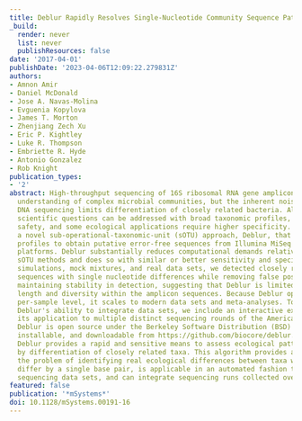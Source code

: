 ```yaml
---
title: Deblur Rapidly Resolves Single-Nucleotide Community Sequence Patterns
_build:
  render: never
  list: never
  publishResources: false
date: '2017-04-01'
publishDate: '2023-04-06T12:09:22.279831Z'
authors:
- Amnon Amir
- Daniel McDonald
- Jose A. Navas-Molina
- Evguenia Kopylova
- James T. Morton
- Zhenjiang Zech Xu
- Eric P. Kightley
- Luke R. Thompson
- Embriette R. Hyde
- Antonio Gonzalez
- Rob Knight
publication_types:
- '2'
abstract: High-throughput sequencing of 16S ribosomal RNA gene amplicons has facilitated
  understanding of complex microbial communities, but the inherent noise in PCR and
  DNA sequencing limits differentiation of closely related bacteria. Although many
  scientific questions can be addressed with broad taxonomic profiles, clinical, food
  safety, and some ecological applications require higher specificity. Here we introduce
  a novel sub-operational-taxonomic-unit (sOTU) approach, Deblur, that uses error
  profiles to obtain putative error-free sequences from Illumina MiSeq and HiSeq sequencing
  platforms. Deblur substantially reduces computational demands relative to similar
  sOTU methods and does so with similar or better sensitivity and specificity. Using
  simulations, mock mixtures, and real data sets, we detected closely related bacterial
  sequences with single nucleotide differences while removing false positives and
  maintaining stability in detection, suggesting that Deblur is limited only by read
  length and diversity within the amplicon sequences. Because Deblur operates on a
  per-sample level, it scales to modern data sets and meta-analyses. To highlight
  Deblur's ability to integrate data sets, we include an interactive exploration of
  its application to multiple distinct sequencing rounds of the American Gut Project.
  Deblur is open source under the Berkeley Software Distribution (BSD) license, easily
  installable, and downloadable from https://github.com/biocore/deblur. IMPORTANCE
  Deblur provides a rapid and sensitive means to assess ecological patterns driven
  by differentiation of closely related taxa. This algorithm provides a solution to
  the problem of identifying real ecological differences between taxa whose amplicons
  differ by a single base pair, is applicable in an automated fashion to large-scale
  sequencing data sets, and can integrate sequencing runs collected over time.
featured: false
publication: '*mSystems*'
doi: 10.1128/mSystems.00191-16
---
```


